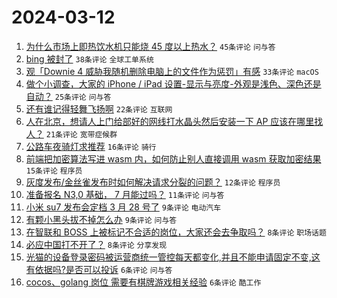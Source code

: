 # 2024-03-12

1. [为什么市场上即热饮水机只能烧 45 度以上热水？](https://www.v2ex.com/t/1022731) `45条评论` `问与答`
1. [bing 被封了](https://www.v2ex.com/t/1022722) `38条评论` `全球工单系统`
1. [观「Downie 4 威胁我随机删除电脑上的文件作为惩罚」有感](https://www.v2ex.com/t/1022720) `33条评论` `macOS`
1. [做个小调查，大家的 iPhone / iPad 设置-显示与亮度-外观是浅色、深色还是自动？](https://www.v2ex.com/t/1022719) `25条评论` `问与答`
1. [还有谁记得轻舞飞扬啊](https://www.v2ex.com/t/1022739) `22条评论` `互联网`
1. [人在北京，想请人上门给部好的网线打水晶头然后安装一下 AP 应该在哪里找人？](https://www.v2ex.com/t/1022733) `21条评论` `宽带症候群`
1. [公路车夜骑灯求推荐](https://www.v2ex.com/t/1022737) `16条评论` `骑行`
1. [前端把加密算法写进 wasm 内，如何防止别人直接调用 wasm 获取加密结果](https://www.v2ex.com/t/1022724) `15条评论` `程序员`
1. [灰度发布/金丝雀发布时如何解决请求分裂的问题？](https://www.v2ex.com/t/1022738) `12条评论` `程序员`
1. [准备报名 N3,0 基础， 7 月能过吗？](https://www.v2ex.com/t/1022732) `11条评论` `问与答`
1. [小米 su7 发布会定档 3 月 28 号了](https://www.v2ex.com/t/1022756) `9条评论` `电动汽车`
1. [有颗小黑头拔不掉怎么办](https://www.v2ex.com/t/1022742) `9条评论` `问与答`
1. [在智联和 BOSS 上被标记不合适的岗位，大家还会去争取吗？](https://www.v2ex.com/t/1022734) `8条评论` `职场话题`
1. [必应中国打不开了？](https://www.v2ex.com/t/1022728) `8条评论` `分享发现`
1. [光猫的设备登录密码被运营商统一管控每天都变化,并且不能申请固定不变,这有依据吗?是否可以投诉](https://www.v2ex.com/t/1022743) `6条评论` `问与答`
1. [cocos、golang 岗位 需要有棋牌游戏相关经验](https://www.v2ex.com/t/1022723) `6条评论` `酷工作`
